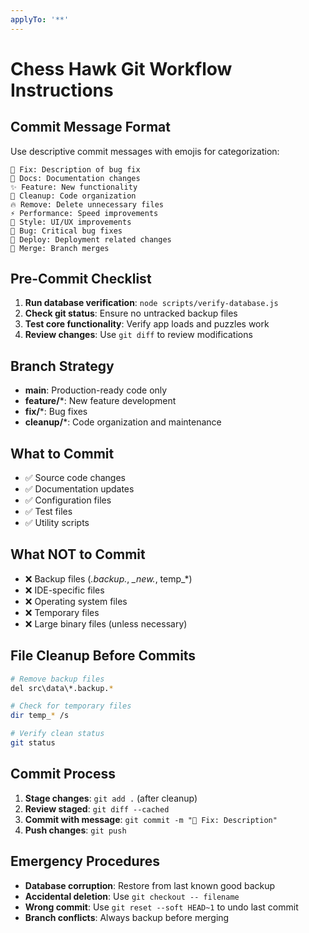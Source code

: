 ```yaml
---
applyTo: '**'
---
```


# Chess Hawk Git Workflow Instructions

## Commit Message Format
Use descriptive commit messages with emojis for categorization:

```
🔧 Fix: Description of bug fix
📝 Docs: Documentation changes  
✨ Feature: New functionality
🧹 Cleanup: Code organization
🔥 Remove: Delete unnecessary files
⚡ Performance: Speed improvements
🎨 Style: UI/UX improvements
🐛 Bug: Critical bug fixes
🚀 Deploy: Deployment related changes
🔀 Merge: Branch merges
```

## Pre-Commit Checklist
1. **Run database verification**: `node scripts/verify-database.js`
2. **Check git status**: Ensure no untracked backup files
3. **Test core functionality**: Verify app loads and puzzles work
4. **Review changes**: Use `git diff` to review modifications

## Branch Strategy
- **main**: Production-ready code only
- **feature/***: New feature development
- **fix/***: Bug fixes
- **cleanup/***: Code organization and maintenance

## What to Commit
- ✅ Source code changes
- ✅ Documentation updates
- ✅ Configuration files
- ✅ Test files
- ✅ Utility scripts

## What NOT to Commit
- ❌ Backup files (*.backup.*, *_new.*, temp_*)
- ❌ IDE-specific files
- ❌ Operating system files
- ❌ Temporary files
- ❌ Large binary files (unless necessary)

## File Cleanup Before Commits
```bash
# Remove backup files
del src\data\*.backup.*

# Check for temporary files
dir temp_* /s

# Verify clean status
git status
```

## Commit Process
1. **Stage changes**: `git add .` (after cleanup)
2. **Review staged**: `git diff --cached`
3. **Commit with message**: `git commit -m "🔧 Fix: Description"`
4. **Push changes**: `git push`

## Emergency Procedures
- **Database corruption**: Restore from last known good backup
- **Accidental deletion**: Use `git checkout -- filename`
- **Wrong commit**: Use `git reset --soft HEAD~1` to undo last commit
- **Branch conflicts**: Always backup before merging
